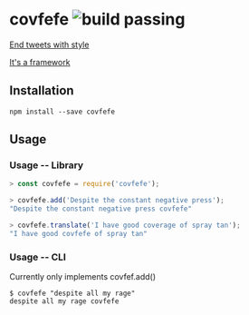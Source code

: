 # covfefe ![build passing](https://img.shields.io/badge/build-passing-brightgreen.svg)

[End tweets with style](https://archive.is/f7UL3)

[It's a framework](https://twitter.com/OngEmil/status/869779870682935296)

## Installation

```
npm install --save covfefe
```

## Usage

### Usage -- Library

```javascript
> const covfefe = require('covfefe');

> covfefe.add('Despite the constant negative press');
"Despite the constant negative press covfefe"

> covfefe.translate('I have good coverage of spray tan');
"I have good covfefe of spray tan"
```

### Usage -- CLI

Currently only implements covfef.add()

```
$ covfefe "despite all my rage"
despite all my rage covfefe
```
